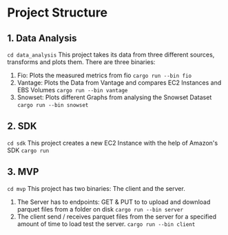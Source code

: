 # Project Structure

## 1. Data Analysis
`cd data_analysis`
This project takes its data from three different sources, transforms and plots them.
There are three binaries:

1. Fio: Plots the measured metrics from fio
`cargo run --bin fio`
2. Vantage: Plots the Data from Vantage and compares EC2 Instances and EBS Volumes
`cargo run --bin vantage`
3. Snowset: Plots different Graphs from analysing the Snowset Dataset
`cargo run --bin snowset`

## 2. SDK
`cd sdk`
This project creates a new EC2 Instance with the help of Amazon's SDK
`cargo run `

## 3. MVP
`cd mvp`
This project has two binaries: The client and the server.

1. The Server has to endpoints: GET & PUT to to upload and download parquet files from a folder on disk
`cargo run --bin server`
1. The client send / receives parquet files from the server for a specified amount of time to load test the server.
`cargo run --bin client`
